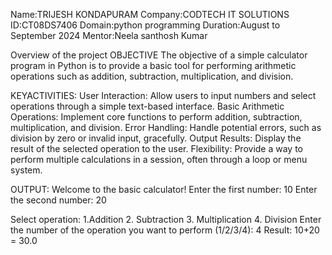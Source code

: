 Name:TRIJESH KONDAPURAM Company:CODTECH IT SOLUTIONS ID:CT08DS7406 Domain:python programming Duration:August to September 2024 Mentor:Neela santhosh Kumar

Overview of the project OBJECTIVE The objective of a simple calculator program in Python is to provide a basic tool for performing arithmetic operations such as addition, subtraction, multiplication, and division.

KEYACTIVITIES: User Interaction: Allow users to input numbers and select operations through a simple text-based interface. Basic Arithmetic Operations: Implement core functions to perform addition, subtraction, multiplication, and division. Error Handling: Handle potential errors, such as division by zero or invalid input, gracefully. Output Results: Display the result of the selected operation to the user. Flexibility: Provide a way to perform multiple calculations in a session, often through a loop or menu system.

 OUTPUT: 
 Welcome to the basic calculator! 
 Enter the first number: 10
 Enter the second number: 20 
 
 Select operation: 
 1.Addition
 2. Subtraction 
 3. Multiplication 
 4. Division 
 Enter the number of the operation you want to perform (1/2/3/4): 4 
 Result: 10+20 = 30.0
